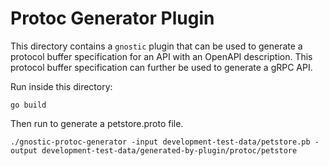 # Protoc Generator Plugin

This directory contains a `gnostic` plugin that can be used to generate a protocol buffer specification for an API with an OpenAPI description. This protocol buffer specification can further be used to generate a gRPC API.

Run inside this directory:

    go build

Then run to generate a petstore.proto file.

    ./gnostic-protoc-generator -input development-test-data/petstore.pb -output development-test-data/generated-by-plugin/protoc/petstore